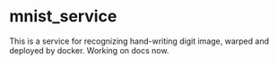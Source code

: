 # mnist_service
This is a service for recognizing hand-writing digit image, warped and deployed by docker.
Working on docs now.
